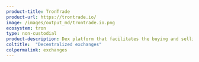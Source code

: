 ```yaml
---
product-title: TronTrade
product-url: https://trontrade.io/
image: /images/output_md/trontrade.io.png
ecosystem: tron
type: non-custodial
product-description: Dex platform that facilitates the buying and selling of TRC-based tokens through simple user interface.
coltitle:  "Decentralized exchanges"
colpermalink: exchanges
---
```


